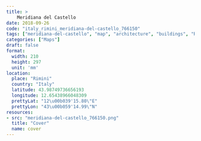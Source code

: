 ```yaml
---
title: > 
    Meridiana del Castello
date: 2018-09-26
code: "italy_rimini_meridiana-del-castello_766150"
tags: ["meridiana-del-castello", "map", "architecture", "buildings", "Rimini", "Italy"]
categories: ["Maps"]
draft: false
format:
  width: 210
  height: 297
  unit: 'mm'
location:
  place: "Rimini"
  country: "Italy"
  latitude: 43.98749736656193
  longitude: 12.65438966048309
  prettyLat: "12\u00b039'15.80\"E"
  prettyLon: "43\u00b059'14.99\"N"
resources:
- src: "meridiana-del-castello_766150.png"
  title: "Cover"
  name: cover
---
```

